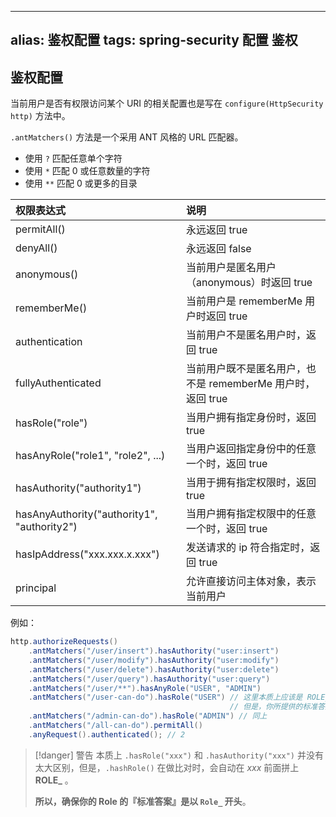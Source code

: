 
---
alias: 鉴权配置
tags: spring-security 配置 鉴权
---

## 鉴权配置

当前用户是否有权限访问某个 URI 的相关配置也是写在 `configure(HttpSecurity http)` 方法中。

`.antMatchers()` 方法是一个采用 ANT 风格的 URL 匹配器。

- 使用 `?` 匹配任意单个字符
- 使用 `*` 匹配 0 或任意数量的字符
- 使用 `**` 匹配 0 或更多的目录


| 权限表达式 | 说明 |
| :- | :- |
| permitAll()   | 永远返回 true |
| denyAll()     | 永远返回 false |
| anonymous()   | 当前用户是匿名用户（anonymous）时返回 true |
| rememberMe()  | 当前用户是 rememberMe 用户时返回 true |
| authentication | 当前用户不是匿名用户时，返回 true |
| fullyAuthenticated | 当前用户既不是匿名用户，也不是 rememberMe 用户时，返回 true |
| hasRole("role")   | 当用户拥有指定身份时，返回 true |
| hasAnyRole("role1", "role2", ...) | 当用户返回指定身份中的任意一个时，返回 true |
| hasAuthority("authority1") | 当用于拥有指定权限时，返回 true |
| hasAnyAuthority("authority1", "authority2") | 当用户拥有指定权限中的任意一个时，返回 true |
| hasIpAddress("xxx.xxx.x.xxx") | 发送请求的 ip 符合指定时，返回 true |
| principal | 允许直接访问主体对象，表示当前用户 |


例如：

```java
http.authorizeRequests()
    .antMatchers("/user/insert").hasAuthority("user:insert")
    .antMatchers("/user/modify").hasAuthority("user:modify")
    .antMatchers("/user/delete").hasAuthority("user:delete")
    .antMatchers("/user/query").hasAuthority("user:query")
    .antMatchers("/user/**").hasAnyRole("USER", "ADMIN")
    .antMatchers("/user-can-do").hasRole("USER") // 这里本质上应该是 ROLE_USER，但是 ROLE_ 要移除。
                                                 // 但是，你所提供的标准答案中，又必须要有 ROLE_ ！
    .antMatchers("/admin-can-do").hasRole("ADMIN") // 同上
    .antMatchers("/all-can-do").permitAll()
    .anyRequest().authenticated(); // 2
```

> [!danger] 警告
本质上 `.hasRole("xxx")`  和 `.hasAuthority("xxx")` 并没有太大区别，但是，`.hashRole()` 在做比对时，会自动在 *xxx* 前面拼上 **ROLE_** 。
> 
> **所以，确保你的 Role 的『标准答案』是以 `Role_` 开头**。
